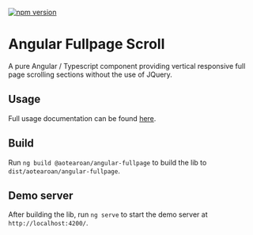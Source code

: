 [![npm version](https://badge.fury.io/js/%40aotearoan%2Fangular-fullpage.svg)](https://badge.fury.io/js/%40aotearoan%2Fangular-fullpage)

# Angular Fullpage Scroll

A pure Angular / Typescript component providing vertical responsive full page scrolling sections without the use of JQuery.

## Usage

Full usage documentation can be found [here](projects/aotearoan/angular-fullpage/README.md).

## Build

Run `ng build @aotearoan/angular-fullpage` to build the lib to `dist/aotearoan/angular-fullpage`.

## Demo server

After building the lib, run `ng serve` to start the demo server at `http://localhost:4200/`.
